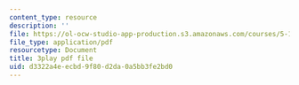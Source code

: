 ```yaml
---
content_type: resource
description: ''
file: https://ol-ocw-studio-app-production.s3.amazonaws.com/courses/5-111-principles-of-chemical-science-fall-2008/d3322a4eecbd9f80d2da0a5bb3fe2bd0_l-BNoAPe6qo.pdf
file_type: application/pdf
resourcetype: Document
title: 3play pdf file
uid: d3322a4e-ecbd-9f80-d2da-0a5bb3fe2bd0
---
```

